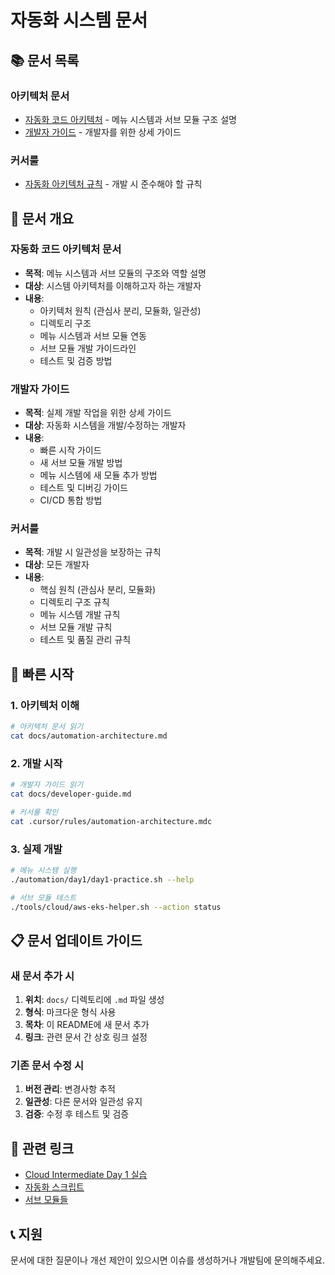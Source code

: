 # 자동화 시스템 문서

## 📚 문서 목록

### **아키텍처 문서**
- [자동화 코드 아키텍처](./automation-architecture.md) - 메뉴 시스템과 서브 모듈 구조 설명
- [개발자 가이드](./developer-guide.md) - 개발자를 위한 상세 가이드

### **커서룰**
- [자동화 아키텍처 규칙](../.cursor/rules/automation-architecture.mdc) - 개발 시 준수해야 할 규칙

## 🎯 문서 개요

### **자동화 코드 아키텍처 문서**
- **목적**: 메뉴 시스템과 서브 모듈의 구조와 역할 설명
- **대상**: 시스템 아키텍처를 이해하고자 하는 개발자
- **내용**: 
  - 아키텍처 원칙 (관심사 분리, 모듈화, 일관성)
  - 디렉토리 구조
  - 메뉴 시스템과 서브 모듈 연동
  - 서브 모듈 개발 가이드라인
  - 테스트 및 검증 방법

### **개발자 가이드**
- **목적**: 실제 개발 작업을 위한 상세 가이드
- **대상**: 자동화 시스템을 개발/수정하는 개발자
- **내용**:
  - 빠른 시작 가이드
  - 새 서브 모듈 개발 방법
  - 메뉴 시스템에 새 모듈 추가 방법
  - 테스트 및 디버깅 가이드
  - CI/CD 통합 방법

### **커서룰**
- **목적**: 개발 시 일관성을 보장하는 규칙
- **대상**: 모든 개발자
- **내용**:
  - 핵심 원칙 (관심사 분리, 모듈화)
  - 디렉토리 구조 규칙
  - 메뉴 시스템 개발 규칙
  - 서브 모듈 개발 규칙
  - 테스트 및 품질 관리 규칙

## 🚀 빠른 시작

### **1. 아키텍처 이해**
```bash
# 아키텍처 문서 읽기
cat docs/automation-architecture.md
```

### **2. 개발 시작**
```bash
# 개발자 가이드 읽기
cat docs/developer-guide.md

# 커서룰 확인
cat .cursor/rules/automation-architecture.mdc
```

### **3. 실제 개발**
```bash
# 메뉴 시스템 실행
./automation/day1/day1-practice.sh --help

# 서브 모듈 테스트
./tools/cloud/aws-eks-helper.sh --action status
```

## 📋 문서 업데이트 가이드

### **새 문서 추가 시**
1. **위치**: `docs/` 디렉토리에 `.md` 파일 생성
2. **형식**: 마크다운 형식 사용
3. **목차**: 이 README에 새 문서 추가
4. **링크**: 관련 문서 간 상호 링크 설정

### **기존 문서 수정 시**
1. **버전 관리**: 변경사항 추적
2. **일관성**: 다른 문서와 일관성 유지
3. **검증**: 수정 후 테스트 및 검증

## 🔗 관련 링크

- [Cloud Intermediate Day 1 실습](../README.md)
- [자동화 스크립트](../automation/day1/day1-practice.sh)
- [서브 모듈들](../tools/cloud/)

## 📞 지원

문서에 대한 질문이나 개선 제안이 있으시면 이슈를 생성하거나 개발팀에 문의해주세요.
